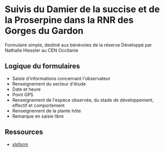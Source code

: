 # Suivis du Damier de la succise et de la Proserpine dans la RNR des Gorges du Gardon

Formulaire simple, destiné aux bénévoles de la réserve Développé par Nathalie Hiessler au CEN Occitanie

## Logique du formulaires

* Saisie d'informations concernant l'observateur
* Renseignement du secteur d'étude
* Date et heure
* Point GPS
* Renseignement de l'espèce observée, du stade de développement, effectif et comportement
* Renseignement de la plante hôte
* Remarque en saisie libre

## Ressources

* [xlsform](../fichiers/rnrgg/form_saisie_prtc_damier_proserpine_benevoles_rnrgg.xlsx)

